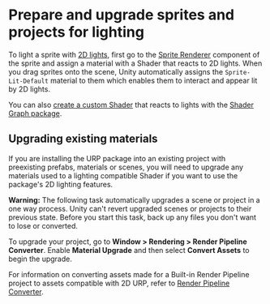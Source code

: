 # Prepare and upgrade sprites and projects for lighting

To light a sprite with [2D lights](2DLightProperties.md), first go to the [Sprite Renderer](xref:class-SpriteRenderer) component of the sprite and assign a material with a Shader that reacts to 2D lights. When you drag sprites onto the scene, Unity automatically assigns the `Sprite-Lit-Default` material to them which enables them to interact and appear lit by 2D lights.

You can also [create a custom Shader](ShaderGraph.md) that reacts to lights with the [Shader Graph package](https://docs.unity3d.com/Packages/com.unity.shadergraph@latest).

## Upgrading existing materials

If you are installing the URP package into an existing project with preexisting prefabs, materials or scenes, you will need to upgrade any materials used to a lighting compatible Shader if you want to use the package's 2D lighting features. 

**Warning:** The following task automatically upgrades a scene or project in a one way process. Unity can't revert upgraded scenes or projects to their previous state. Before you start this task, back up any files you don't want to lose or converted.

To upgrade your project, go to **Window > Rendering > Render Pipeline Converter**. Enable **Material Upgrade** and then select **Convert Assets** to begin the upgrade.

For information on converting assets made for a Built-in Render Pipeline project to assets compatible with 2D URP, refer to [Render Pipeline Converter](features/rp-converter.md#converters).